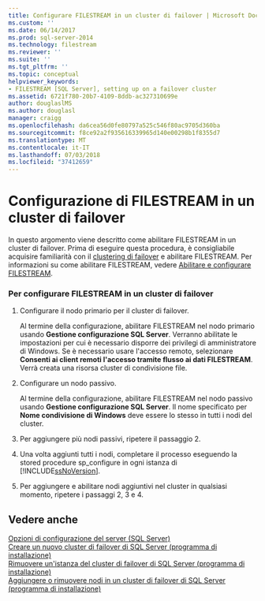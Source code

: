 ```yaml
---
title: Configurare FILESTREAM in un cluster di failover | Microsoft Docs
ms.custom: ''
ms.date: 06/14/2017
ms.prod: sql-server-2014
ms.technology: filestream
ms.reviewer: ''
ms.suite: ''
ms.tgt_pltfrm: ''
ms.topic: conceptual
helpviewer_keywords:
- FILESTREAM [SQL Server], setting up on a failover cluster
ms.assetid: 6721f780-20b7-4109-8ddb-ac327310699e
author: douglaslMS
ms.author: douglasl
manager: craigg
ms.openlocfilehash: da6cea56d0fe80797a525c546f80ac9705d360ba
ms.sourcegitcommit: f8ce92a2f935616339965d140e00298b1f8355d7
ms.translationtype: MT
ms.contentlocale: it-IT
ms.lasthandoff: 07/03/2018
ms.locfileid: "37412659"
---
```

# <a name="set-up-filestream-on-a-failover-cluster"></a>Configurazione di FILESTREAM in un cluster di failover
  In questo argomento viene descritto come abilitare FILESTREAM in un cluster di failover. Prima di eseguire questa procedura, è consigliabile acquisire familiarità con il [clustering di failover](../../sql-server/failover-clusters/windows/always-on-failover-cluster-instances-sql-server.md) e abilitare FILESTREAM. Per informazioni su come abilitare FILESTREAM, vedere [Abilitare e configurare FILESTREAM](enable-and-configure-filestream.md).  
  
### <a name="to-set-up-filestream-on-a-failover-cluster"></a>Per configurare FILESTREAM in un cluster di failover  
  
1.  Configurare il nodo primario per il cluster di failover.  
  
     Al termine della configurazione, abilitare FILESTREAM nel nodo primario usando **Gestione configurazione SQL Server**. Verranno abilitate le impostazioni per cui è necessario disporre dei privilegi di amministratore di Windows. Se è necessario usare l'accesso remoto, selezionare **Consenti ai client remoti l'accesso tramite flusso ai dati FILESTREAM**. Verrà creata una risorsa cluster di condivisione file.  
  
2.  Configurare un nodo passivo.  
  
     Al termine della configurazione, abilitare FILESTREAM nel nodo passivo usando **Gestione configurazione SQL Server**. Il nome specificato per **Nome condivisione di Windows** deve essere lo stesso in tutti i nodi del cluster.  
  
3.  Per aggiungere più nodi passivi, ripetere il passaggio 2.  
  
4.  Una volta aggiunti tutti i nodi, completare il processo eseguendo la stored procedure sp_configure in ogni istanza di [!INCLUDE[ssNoVersion](../../includes/ssnoversion-md.md)].  
  
5.  Per aggiungere e abilitare nodi aggiuntivi nel cluster in qualsiasi momento, ripetere i passaggi 2, 3 e 4.  
  
## <a name="see-also"></a>Vedere anche  
 [Opzioni di configurazione del server &#40;SQL Server&#41;](../../database-engine/configure-windows/server-configuration-options-sql-server.md)   
 [Creare un nuovo cluster di failover di SQL Server &#40;programma di installazione&#41;](../../sql-server/failover-clusters/install/create-a-new-sql-server-failover-cluster-setup.md)   
 [Rimuovere un'istanza del cluster di failover di SQL Server &#40;programma di installazione&#41;](../../sql-server/failover-clusters/install/remove-a-sql-server-failover-cluster-instance-setup.md)   
 [Aggiungere o rimuovere nodi in un cluster di failover di SQL Server &#40;programma di installazione&#41;](../../sql-server/failover-clusters/install/add-or-remove-nodes-in-a-sql-server-failover-cluster-setup.md)  
  
  
